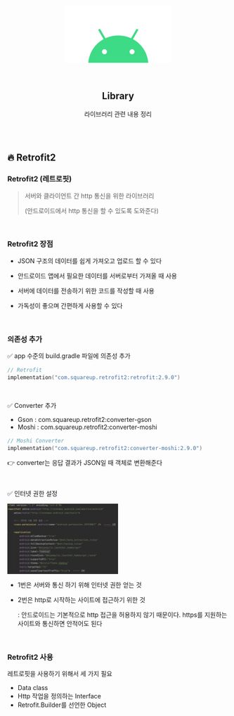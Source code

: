 <div align="center">
  <p>
    <img src="../README.assets/android.png">
  </p>
  <br>
  <h2>Library</h2>
  <p>라이브러리 관련 내용 정리</p>
  <br>
  <br>
</div>



## 🔥 Retrofit2

### Retrofit2 (레트로핏)

> 서버와 클라이언트 간 http 통신을 위한 라이브러리
>
> (안드로이드에서 http 통신을 할 수 있도록 도와준다)

<br>

### Retrofit2 장점

- JSON 구조의 데이터를 쉽게 가져오고 업로드 할 수 있다
- 안드로이드 앱에서 필요한 데이터를 서버로부터 가져올 때 사용 
- 서버에 데이터를 전송하기 위한 코드를 작성할 때 사용

- 가독성이 좋으며 간편하게 사용할 수 있다

<br>

### 의존성 추가

✅ app 수준의 build.gradle 파일에 의존성 추가

```kotlin
// Retrofit
implementation("com.squareup.retrofit2:retrofit:2.9.0")
```

<br>

✅ Converter 추가

- Gson : com.squareup.retrofit2:converter-gson
- Moshi : com.squareup.retrofit2:converter-moshi

```kotlin
// Moshi Converter
implementation("com.squareup.retrofit2:converter-moshi:2.9.0")
```

👉 converter는 응답 결과가 JSON일 때 객체로 변환해준다

<br>

✅ 인터넷 권한 설정

<img src="../README.assets/retrofit.png" alt="retrofit" align="center" width="50%" />

- 1번은 서버와 통신 하기 위해 인터넷 권한 얻는 것

- 2번은 http로 시작하는 사이트에 접근하기 위한 것

  : 안드로이드는 기본적으로 http 접근을 허용하지 않기 때문이다. https를 지원하는 사이트와 통신하면 안적어도 된다

<br>

### Retrofit2 사용

레트로핏을 사용하기 위해서 세 가지 필요

- Data class
- Http 작업을 정의하는 Interface
- Retrofit.Builder를 선언한 Object
